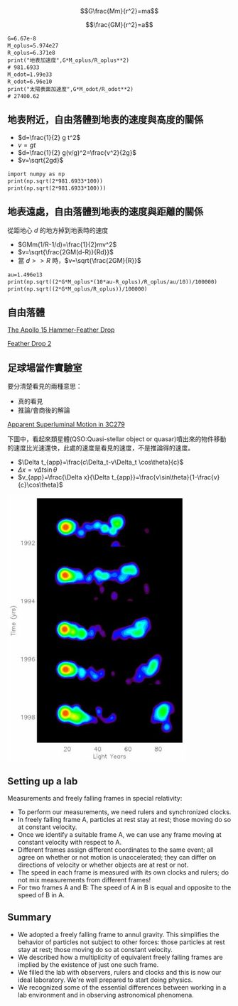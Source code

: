 
$$G\frac{Mm}{r^2}=ma$$

$$\frac{GM}{r^2}=a$$


```{python}
G=6.67e-8
M_oplus=5.974e27
R_oplus=6.371e8
print("地表加速度",G*M_oplus/R_oplus**2)
# 981.6933
M_odot=1.99e33
R_odot=6.96e10
print("太陽表面加速度",G*M_odot/R_odot**2)
# 27400.62
```
## 地表附近，自由落體到地表的速度與高度的關係
* $d=\frac{1}{2} g t^2$
* $v=gt$
* $d=\frac{1}{2} g(v/g)^2=\frac{v^2}{2g}$
* $v=\sqrt{2gd}$

```
import numpy as np
print(np.sqrt(2*981.6933*100))
print(np.sqrt(2*981.6933*100)))
```
## 地表遠處，自由落體到地表的速度與距離的關係
從距地心 $d$ 的地方掉到地表時的速度
* $GMm(1/R-1/d)=\frac{1}{2}mv^2$
* $v=\sqrt{\frac{2GM(d-R)}{Rd}}$
* 當 $d>>R$ 時，$v=\sqrt{\frac{2GM}{R}}$
```
au=1.496e13
print(np.sqrt((2*G*M_oplus*(10*au-R_oplus)/R_oplus/au/10))/100000)
print(np.sqrt((2*G*M_oplus/R_oplus))/100000)

```
## 自由落體
[The Apollo 15 Hammer-Feather Drop](https://nssdc.gsfc.nasa.gov/planetary/lunar/apollo_15_feather_drop.html)

[Feather Drop 2](https://www.youtube.com/watch?time_continue=6&v=4z8g8OSOMzY)

## 足球場當作實驗室
要分清楚看見的兩種意思：
* 真的看見
* 推論/會商後的解論

[Apparent Superluminal Motion in 3C279](http://images.nrao.edu/AGN/Quasars/387)

下圖中，看起來類星體(QSO:Quasi-stellar object or quasar)噴出來的物件移動的速度比光速還快，此處的速度是看見的速度，不是推論得的速度。

* $\Delta t_{app}=\frac{c\Delta_t-v\Delta_t \cos\theta}{c}$
* $\Delta x=v\Delta t\sin\theta$
* $v_{app}=\frac{\Delta x}{\Delta t_{app}}=\frac{v\sin\theta}{1-\frac{v}{c}\cos\theta}$

![3C279](3C279.jpg)

## Setting up a lab
Measurements and freely falling frames in special relativity: 

* To perform our measurements, we need rulers and synchronized clocks.
* In freely falling frame A, particles at rest stay at rest; those moving do so at constant velocity. 
* Once we identify a suitable frame A, we can use any frame moving at constant velocity with respect to A.
* Different frames assign different coordinates to the same event; all agree on whether or not motion is unaccelerated; they can differ on directions of velocity or whether objects are at rest or not.
* The speed in each frame is measured with its own clocks and rulers; do not mix measurements from different frames!
* For two frames A and B: The speed of A in B is equal and opposite to the speed of B in A.

## Summary
* We adopted a freely falling frame to annul gravity.  This simplifies the behavior of particles not subject to other forces: those particles at rest stay at rest; those moving do so at constant velocity.
* We described how a multiplicity of equivalent freely falling frames are implied by the existence of just one such frame.
* We filled the lab with observers, rulers and clocks and this is now our ideal laboratory. We're well prepared to start doing physics.
* We recognized some of the essential differences between working in a lab environment and in observing astronomical phenomena.